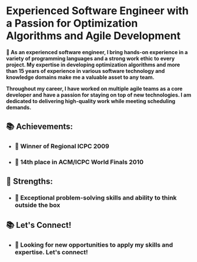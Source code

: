 # Experienced Software Engineer with a Passion for Optimization Algorithms and Agile Development


**👋 As an experienced software engineer, I bring hands-on experience in a variety of programming languages and a strong work ethic to every project. My expertise in developing optimization algorithms and more than 15 years of experience in various software technology and knowledge domains make me a valuable asset to any team.**

**Throughout my career, I have worked on multiple agile teams as a core developer and have a passion for staying on top of new technologies. I am dedicated to delivering high-quality work while meeting scheduling demands.**

## 📚 Achievements:
* ### 🥇 Winner of Regional ICPC 2009
* ### 🥇 14th place in ACM/ICPC World Finals 2010

## 💪 Strengths:
* ### 🧠 Exceptional problem-solving skills and ability to think outside the box

## 📚 Let's Connect!
* ### 👀 Looking for new opportunities to apply my skills and expertise. Let's connect!
